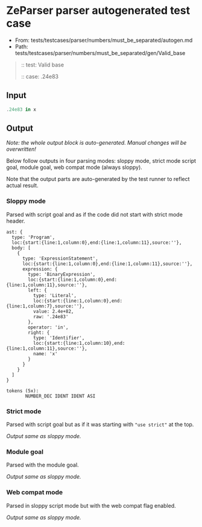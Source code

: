 # ZeParser parser autogenerated test case

- From: tests/testcases/parser/numbers/must_be_separated/autogen.md
- Path: tests/testcases/parser/numbers/must_be_separated/gen/Valid_base

> :: test: Valid base
>
> :: case: .24e83

## Input


`````js
.24e83 in x
`````

## Output

_Note: the whole output block is auto-generated. Manual changes will be overwritten!_

Below follow outputs in four parsing modes: sloppy mode, strict mode script goal, module goal, web compat mode (always sloppy).

Note that the output parts are auto-generated by the test runner to reflect actual result.

### Sloppy mode

Parsed with script goal and as if the code did not start with strict mode header.

`````
ast: {
  type: 'Program',
  loc:{start:{line:1,column:0},end:{line:1,column:11},source:''},
  body: [
    {
      type: 'ExpressionStatement',
      loc:{start:{line:1,column:0},end:{line:1,column:11},source:''},
      expression: {
        type: 'BinaryExpression',
        loc:{start:{line:1,column:0},end:{line:1,column:11},source:''},
        left: {
          type: 'Literal',
          loc:{start:{line:1,column:0},end:{line:1,column:7},source:''},
          value: 2.4e+82,
          raw: '.24e83'
        },
        operator: 'in',
        right: {
          type: 'Identifier',
          loc:{start:{line:1,column:10},end:{line:1,column:11},source:''},
          name: 'x'
        }
      }
    }
  ]
}

tokens (5x):
       NUMBER_DEC IDENT IDENT ASI
`````

### Strict mode

Parsed with script goal but as if it was starting with `"use strict"` at the top.

_Output same as sloppy mode._

### Module goal

Parsed with the module goal.

_Output same as sloppy mode._

### Web compat mode

Parsed in sloppy script mode but with the web compat flag enabled.

_Output same as sloppy mode._
